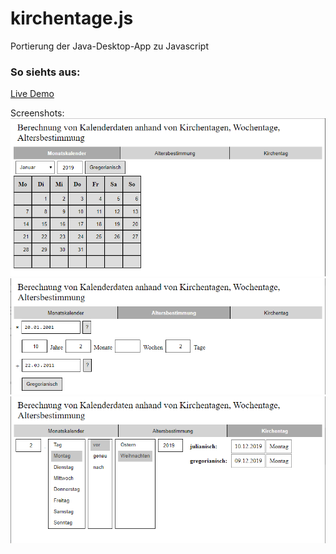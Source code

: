 # kirchentage.js
Portierung der Java-Desktop-App zu Javascript

### So siehts aus:
[Live Demo](https://rawcdn.githack.com/sascha-broich/kirchentage.js/v1.1/kirchentage-standalone.html)

Screenshots:
![Wochentag](https://github.com/sascha-broich/kirchentage.js/raw/master/monatskalender.png)
![Altersbestimmung](https://github.com/sascha-broich/kirchentage.js/raw/master/altersbestimmung.png)
![Kirchentag](https://github.com/sascha-broich/kirchentage.js/raw/master/kirchentag.png)
